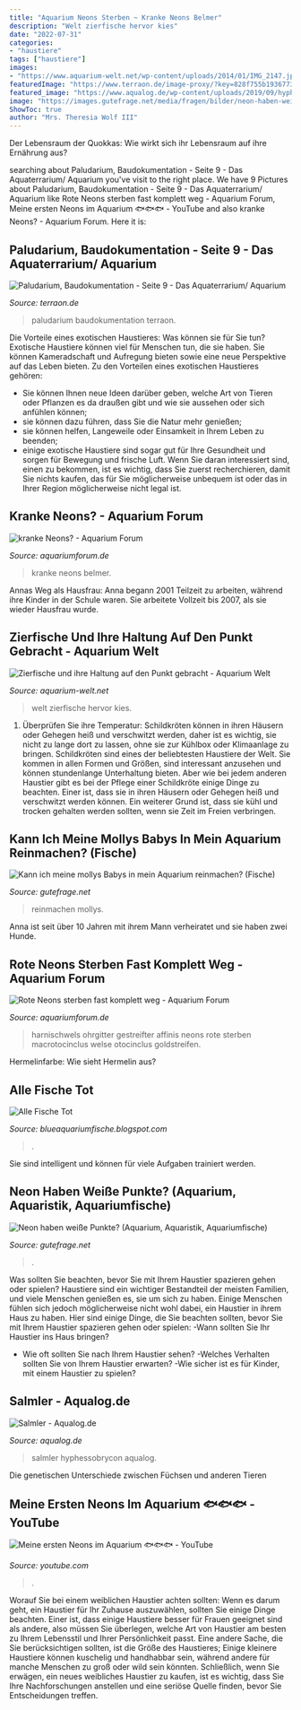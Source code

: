 ```yaml
---
title: "Aquarium Neons Sterben ~ Kranke Neons Belmer"
description: "Welt zierfische hervor kies"
date: "2022-07-31"
categories:
- "haustiere"
tags: ["haustiere"]
images:
- "https://www.aquarium-welt.net/wp-content/uploads/2014/01/IMG_2147.jpg"
featuredImage: "https://www.terraon.de/image-proxy/?key=828f755b1936773ed7a0d2fa0b30616e0a127d051ef3a599e72cf980d283279e-aHR0cDovL3VwLnBpY3IuZGUvMTkzODg1MDB5ZS5qcGc%3D"
featured_image: "https://www.aqualog.de/wp-content/uploads/2019/09/hyphessobrycon-flammeus-xxl1-600x400.jpg"
image: "https://images.gutefrage.net/media/fragen/bilder/neon-haben-weisse-punkte/2_big.jpg?v=1594134387000"
ShowToc: true
author: "Mrs. Theresia Wolf III"
---
```



Der Lebensraum der Quokkas: Wie wirkt sich ihr Lebensraum auf ihre Ernährung aus?

	

		
searching about Paludarium, Baudokumentation - Seite 9 - Das Aquaterrarium/ Aquarium you've visit to the right place. We have 9 Pictures about Paludarium, Baudokumentation - Seite 9 - Das Aquaterrarium/ Aquarium like Rote Neons sterben fast komplett weg - Aquarium Forum, Meine ersten Neons im Aquarium 🐟🐟🐟 - YouTube and also kranke Neons? - Aquarium Forum. Here it is:
		
    
## Paludarium, Baudokumentation - Seite 9 - Das Aquaterrarium/ Aquarium

<img loading=lazy src="https://www.terraon.de/image-proxy/?key=828f755b1936773ed7a0d2fa0b30616e0a127d051ef3a599e72cf980d283279e-aHR0cDovL3VwLnBpY3IuZGUvMTkzODg1MDB5ZS5qcGc%3D" onerror="this.onerror=null;this.src='https://tse1.mm.bing.net/th?id=OIP.Eo5mcPQtqqQfZqf6FVfIUQHaE8&amp;pid=15.1';" alt="Paludarium, Baudokumentation - Seite 9 - Das Aquaterrarium/ Aquarium">

_Source: terraon.de_

>paludarium baudokumentation terraon. 

	

Die Vorteile eines exotischen Haustieres: Was können sie für Sie tun?
Exotische Haustiere können viel für Menschen tun, die sie haben. Sie können Kameradschaft und Aufregung bieten sowie eine neue Perspektive auf das Leben bieten. Zu den Vorteilen eines exotischen Haustieres gehören:
- Sie können Ihnen neue Ideen darüber geben, welche Art von Tieren oder Pflanzen es da draußen gibt und wie sie aussehen oder sich anfühlen können;
- sie können dazu führen, dass Sie die Natur mehr genießen;
- sie können helfen, Langeweile oder Einsamkeit in Ihrem Leben zu beenden;
- einige exotische Haustiere sind sogar gut für Ihre Gesundheit und sorgen für Bewegung und frische Luft. Wenn Sie daran interessiert sind, einen zu bekommen, ist es wichtig, dass Sie zuerst recherchieren, damit Sie nichts kaufen, das für Sie möglicherweise unbequem ist oder das in Ihrer Region möglicherweise nicht legal ist.

    
## Kranke Neons? - Aquarium Forum

<img loading=lazy src="https://www.aquariumforum.de/gallery/files/6/6/4/2/8/neonkrankheit_1a-med.jpg" onerror="this.onerror=null;this.src='https://tse1.mm.bing.net/th?id=OIP.301uKB4TsHJzkkCWthH2vwHaFj&amp;pid=15.1';" alt="kranke Neons? - Aquarium Forum">

_Source: aquariumforum.de_

>kranke neons belmer. 

	

Annas Weg als Hausfrau: Anna begann 2001 Teilzeit zu arbeiten, während ihre Kinder in der Schule waren. Sie arbeitete Vollzeit bis 2007, als sie wieder Hausfrau wurde.

    
## Zierfische Und Ihre Haltung Auf Den Punkt Gebracht - Aquarium Welt

<img loading=lazy src="https://www.aquarium-welt.net/wp-content/uploads/2014/01/IMG_2147.jpg" onerror="this.onerror=null;this.src='https://tse1.mm.bing.net/th?id=OIP.wHxEMsK4zhZMMvxfs51cVwHaFj&amp;pid=15.1';" alt="Zierfische und ihre Haltung auf den Punkt gebracht - Aquarium Welt">

_Source: aquarium-welt.net_

>welt zierfische hervor kies. 

	

1) Überprüfen Sie ihre Temperatur: Schildkröten können in ihren Häusern oder Gehegen heiß und verschwitzt werden, daher ist es wichtig, sie nicht zu lange dort zu lassen, ohne sie zur Kühlbox oder Klimaanlage zu bringen.
Schildkröten sind eines der beliebtesten Haustiere der Welt. Sie kommen in allen Formen und Größen, sind interessant anzusehen und können stundenlange Unterhaltung bieten. Aber wie bei jedem anderen Haustier gibt es bei der Pflege einer Schildkröte einige Dinge zu beachten. Einer ist, dass sie in ihren Häusern oder Gehegen heiß und verschwitzt werden können. Ein weiterer Grund ist, dass sie kühl und trocken gehalten werden sollten, wenn sie Zeit im Freien verbringen.

    
## Kann Ich Meine Mollys Babys In Mein Aquarium Reinmachen? (Fische)

<img loading=lazy src="https://images.gutefrage.net/media/fragen/bilder/kann-ich-meine-mollys-babys-in-mein-aquarium-reinmachen/1_big.jpg?v=1532264523299" onerror="this.onerror=null;this.src='https://tse4.mm.bing.net/th?id=OIP.oWIY4qWP2Vk59Vt6fFtTOAAAAA&amp;pid=15.1';" alt="Kann ich meine mollys Babys in mein Aquarium reinmachen? (Fische)">

_Source: gutefrage.net_

>reinmachen mollys. 

	

Anna ist seit über 10 Jahren mit ihrem Mann verheiratet und sie haben zwei Hunde.

    
## Rote Neons Sterben Fast Komplett Weg - Aquarium Forum

<img loading=lazy src="https://image-proxy.forumhome.com/c65182ff6f6bfcec32f51fe4c97d3777a74a5e97?url=http:%2F%2Fwww.aquarium-guide.de%2Fgoldstreifen-ohrgittersaugwels2.gif" onerror="this.onerror=null;this.src='https://tse1.mm.bing.net/th?id=OIP.X1gDrshBM4sLqDE30LURRgHaE3&amp;pid=15.1';" alt="Rote Neons sterben fast komplett weg - Aquarium Forum">

_Source: aquariumforum.de_

>harnischwels ohrgitter gestreifter affinis neons rote sterben macrotocinclus welse otocinclus goldstreifen. 

	

Hermelinfarbe: Wie sieht Hermelin aus?

    
## Alle Fische Tot

<img loading=lazy src="https://i.ytimg.com/vi/18m8jI3ceik/maxresdefault.jpg" onerror="this.onerror=null;this.src='https://tse4.mm.bing.net/th?id=OIP.ccA7HgwMwil5Qa6w37ahFQHaEK&amp;pid=15.1';" alt="Alle Fische Tot">

_Source: blueaquariumfische.blogspot.com_

>. 

	

Sie sind intelligent und können für viele Aufgaben trainiert werden.

    
## Neon Haben Weiße Punkte? (Aquarium, Aquaristik, Aquariumfische)

<img loading=lazy src="https://images.gutefrage.net/media/fragen/bilder/neon-haben-weisse-punkte/2_big.jpg?v=1594134387000" onerror="this.onerror=null;this.src='https://tse2.mm.bing.net/th?id=OIP.wFi-OcJQRS6MVo0YknEuQQHaFj&amp;pid=15.1';" alt="Neon haben weiße Punkte? (Aquarium, Aquaristik, Aquariumfische)">

_Source: gutefrage.net_

>. 

	

Was sollten Sie beachten, bevor Sie mit Ihrem Haustier spazieren gehen oder spielen?
Haustiere sind ein wichtiger Bestandteil der meisten Familien, und viele Menschen genießen es, sie um sich zu haben. Einige Menschen fühlen sich jedoch möglicherweise nicht wohl dabei, ein Haustier in ihrem Haus zu haben. Hier sind einige Dinge, die Sie beachten sollten, bevor Sie mit Ihrem Haustier spazieren gehen oder spielen:
-Wann sollten Sie Ihr Haustier ins Haus bringen?
- Wie oft sollten Sie nach Ihrem Haustier sehen?
-Welches Verhalten sollten Sie von Ihrem Haustier erwarten?
-Wie sicher ist es für Kinder, mit einem Haustier zu spielen?

    
## Salmler - Aqualog.de

<img loading=lazy src="https://www.aqualog.de/wp-content/uploads/2019/09/hyphessobrycon-flammeus-xxl1-600x400.jpg" onerror="this.onerror=null;this.src='https://tse2.mm.bing.net/th?id=OIP.4uoGgtp2Q48jfJRk_4AuBgHaE8&amp;pid=15.1';" alt="Salmler - Aqualog.de">

_Source: aqualog.de_

>salmler hyphessobrycon aqualog. 

	

Die genetischen Unterschiede zwischen Füchsen und anderen Tieren

    
## Meine Ersten Neons Im Aquarium 🐟🐟🐟 - YouTube

<img loading=lazy src="https://i.ytimg.com/vi/uQ4ix770ty4/maxresdefault.jpg" onerror="this.onerror=null;this.src='https://tse2.mm.bing.net/th?id=OIP.AMkZGVpNp26p9aTqxtpjmAHaEK&amp;pid=15.1';" alt="Meine ersten Neons im Aquarium 🐟🐟🐟 - YouTube">

_Source: youtube.com_

>. 

	

Worauf Sie bei einem weiblichen Haustier achten sollten:
Wenn es darum geht, ein Haustier für Ihr Zuhause auszuwählen, sollten Sie einige Dinge beachten. Einer ist, dass einige Haustiere besser für Frauen geeignet sind als andere, also müssen Sie überlegen, welche Art von Haustier am besten zu Ihrem Lebensstil und Ihrer Persönlichkeit passt. Eine andere Sache, die Sie berücksichtigen sollten, ist die Größe des Haustieres; Einige kleinere Haustiere können kuschelig und handhabbar sein, während andere für manche Menschen zu groß oder wild sein könnten. Schließlich, wenn Sie erwägen, ein neues weibliches Haustier zu kaufen, ist es wichtig, dass Sie Ihre Nachforschungen anstellen und eine seriöse Quelle finden, bevor Sie Entscheidungen treffen.

